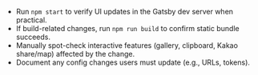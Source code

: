 - Run `npm start` to verify UI updates in the Gatsby dev server when practical.
- If build-related changes, run `npm run build` to confirm static bundle succeeds.
- Manually spot-check interactive features (gallery, clipboard, Kakao share/map) affected by the change.
- Document any config changes users must update (e.g., URLs, tokens).